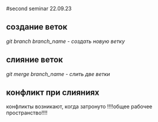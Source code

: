 #second seminar
22.09.23
## создание веток
*git branch branch_name - создать новую ветку*
## слияние веток 
*git merge branch_name - слить две ветки*
## конфликт при слияниях
конфликты возникают, когда затронуто !!!!общее рабочее пространство!!!!